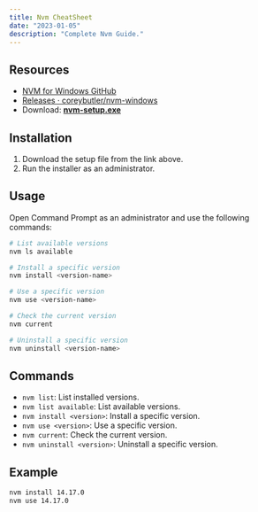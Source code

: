 ```yaml
---
title: Nvm CheatSheet
date: "2023-01-05"
description: "Complete Nvm Guide."
---
```


## Resources

- [NVM for Windows GitHub](https://github.com/coreybutler/nvm-windows)
- [Releases · coreybutler/nvm-windows](https://github.com/coreybutler/nvm-windows/releases)
- Download: **[nvm-setup.exe](https://github.com/coreybutler/nvm-windows/releases/download/1.1.9/nvm-setup.exe)**

## Installation

1. Download the setup file from the link above.
2. Run the installer as an administrator.

## Usage

Open Command Prompt as an administrator and use the following commands:

```bash
# List available versions
nvm ls available

# Install a specific version
nvm install <version-name>

# Use a specific version
nvm use <version-name>

# Check the current version
nvm current

# Uninstall a specific version
nvm uninstall <version-name>
```

## Commands

- `nvm list`: List installed versions.
- `nvm list available`: List available versions.
- `nvm install <version>`: Install a specific version.
- `nvm use <version>`: Use a specific version.
- `nvm current`: Check the current version.
- `nvm uninstall <version>`: Uninstall a specific version.

## Example

```bash
nvm install 14.17.0
nvm use 14.17.0
```
